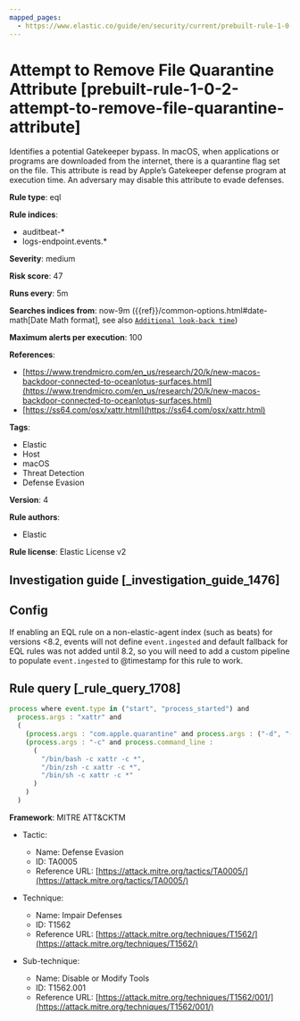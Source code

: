 ```yaml
---
mapped_pages:
  - https://www.elastic.co/guide/en/security/current/prebuilt-rule-1-0-2-attempt-to-remove-file-quarantine-attribute.html
---
```


# Attempt to Remove File Quarantine Attribute [prebuilt-rule-1-0-2-attempt-to-remove-file-quarantine-attribute]

Identifies a potential Gatekeeper bypass. In macOS, when applications or programs are downloaded from the internet, there is a quarantine flag set on the file. This attribute is read by Apple’s Gatekeeper defense program at execution time. An adversary may disable this attribute to evade defenses.

**Rule type**: eql

**Rule indices**:

* auditbeat-*
* logs-endpoint.events.*

**Severity**: medium

**Risk score**: 47

**Runs every**: 5m

**Searches indices from**: now-9m ({{ref}}/common-options.html#date-math[Date Math format], see also [`Additional look-back time`](docs-content://solutions/security/detect-and-alert/create-detection-rule.md#rule-schedule))

**Maximum alerts per execution**: 100

**References**:

* [https://www.trendmicro.com/en_us/research/20/k/new-macos-backdoor-connected-to-oceanlotus-surfaces.html](https://www.trendmicro.com/en_us/research/20/k/new-macos-backdoor-connected-to-oceanlotus-surfaces.html)
* [https://ss64.com/osx/xattr.html](https://ss64.com/osx/xattr.html)

**Tags**:

* Elastic
* Host
* macOS
* Threat Detection
* Defense Evasion

**Version**: 4

**Rule authors**:

* Elastic

**Rule license**: Elastic License v2

## Investigation guide [_investigation_guide_1476]

## Config

If enabling an EQL rule on a non-elastic-agent index (such as beats) for versions <8.2, events will not define `event.ingested` and default fallback for EQL rules was not added until 8.2, so you will need to add a custom pipeline to populate `event.ingested` to @timestamp for this rule to work.

## Rule query [_rule_query_1708]

```js
process where event.type in ("start", "process_started") and
  process.args : "xattr" and
  (
    (process.args : "com.apple.quarantine" and process.args : ("-d", "-w")) or
    (process.args : "-c" and process.command_line :
      (
        "/bin/bash -c xattr -c *",
        "/bin/zsh -c xattr -c *",
        "/bin/sh -c xattr -c *"
      )
    )
  )
```

**Framework**: MITRE ATT&CKTM

* Tactic:

    * Name: Defense Evasion
    * ID: TA0005
    * Reference URL: [https://attack.mitre.org/tactics/TA0005/](https://attack.mitre.org/tactics/TA0005/)

* Technique:

    * Name: Impair Defenses
    * ID: T1562
    * Reference URL: [https://attack.mitre.org/techniques/T1562/](https://attack.mitre.org/techniques/T1562/)

* Sub-technique:

    * Name: Disable or Modify Tools
    * ID: T1562.001
    * Reference URL: [https://attack.mitre.org/techniques/T1562/001/](https://attack.mitre.org/techniques/T1562/001/)



